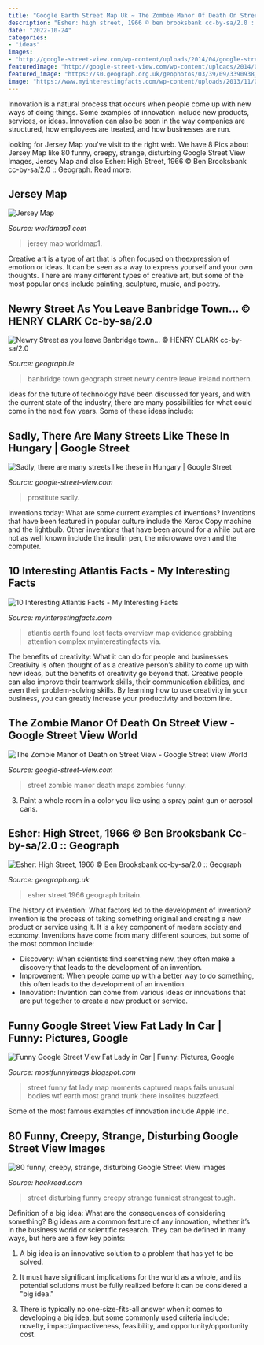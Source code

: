 ```yaml
---
title: "Google Earth Street Map Uk ~ The Zombie Manor Of Death On Street View"
description: "Esher: high street, 1966 © ben brooksbank cc-by-sa/2.0 :: geograph"
date: "2022-10-24"
categories:
- "ideas"
images:
- "http://google-street-view.com/wp-content/uploads/2014/04/google-street-view-zombies.jpg"
featuredImage: "http://google-street-view.com/wp-content/uploads/2014/04/google-street-view-zombies.jpg"
featured_image: "https://s0.geograph.org.uk/geophotos/03/39/09/3390938_521cce26.jpg"
image: "https://www.myinterestingfacts.com/wp-content/uploads/2013/11/Overview-of-Atlantis.jpg"
---
```



Innovation is a natural process that occurs when people come up with new ways of doing things. Some examples of innovation include new products, services, or ideas. Innovation can also be seen in the way companies are structured, how employees are treated, and how businesses are run.

	

		
looking for Jersey Map you've visit to the right web. We have 8 Pics about Jersey Map like 80 funny, creepy, strange, disturbing Google Street View Images, Jersey Map and also Esher: High Street, 1966 © Ben Brooksbank cc-by-sa/2.0 :: Geograph. Read more:
		
    
## Jersey Map

<img loading=lazy src="https://www.worldmap1.com/map/jersey/jersey_map.jpg" onerror="this.onerror=null;this.src='https://tse3.mm.bing.net/th?id=OIP.RKVljUHp4UfgYFgaUww2bwHaFF&amp;pid=15.1';" alt="Jersey Map">

_Source: worldmap1.com_

>jersey map worldmap1. 

	

Creative art is a type of art that is often focused on theexpression of emotion or ideas. It can be seen as a way to express yourself and your own thoughts. There are many different types of creative art, but some of the most popular ones include painting, sculpture, music, and poetry.

    
## Newry Street As You Leave Banbridge Town... © HENRY CLARK Cc-by-sa/2.0

<img loading=lazy src="http://s0.geograph.org.uk/geophotos/01/48/63/1486330_2e1dcaa3.jpg" onerror="this.onerror=null;this.src='https://tse4.mm.bing.net/th?id=OIP.3wsSGLNh51k5XuTkgid92QHaFj&amp;pid=15.1';" alt="Newry Street as you leave Banbridge town... © HENRY CLARK cc-by-sa/2.0">

_Source: geograph.ie_

>banbridge town geograph street newry centre leave ireland northern. 

	

Ideas for the future of technology have been discussed for years, and with the current state of the industry, there are many possibilities for what could come in the next few years. Some of these ideas include: 

    
## Sadly, There Are Many Streets Like These In Hungary | Google Street

<img loading=lazy src="http://google-street-view.com/wp-content/uploads/2013/04/google-street-view-hungary-prostitute.jpg" onerror="this.onerror=null;this.src='https://tse4.mm.bing.net/th?id=OIP.19LUdSYSzB12mhCuBQ83eQHaDi&amp;pid=15.1';" alt="Sadly, there are many streets like these in Hungary | Google Street">

_Source: google-street-view.com_

>prostitute sadly. 

	

Inventions today: What are some current examples of inventions?
Inventions that have been featured in popular culture include the Xerox Copy machine and the lightbulb. Other inventions that have been around for a while but are not as well known include the insulin pen, the microwave oven and the computer.

    
## 10 Interesting Atlantis Facts - My Interesting Facts

<img loading=lazy src="https://www.myinterestingfacts.com/wp-content/uploads/2013/11/Overview-of-Atlantis.jpg" onerror="this.onerror=null;this.src='https://tse4.mm.bing.net/th?id=OIP.tZMlaYJQBAVT0zcILaQhfAHaEY&amp;pid=15.1';" alt="10 Interesting Atlantis Facts - My Interesting Facts">

_Source: myinterestingfacts.com_

>atlantis earth found lost facts overview map evidence grabbing attention complex myinterestingfacts via. 

	

The benefits of creativity: What it can do for people and businesses
Creativity is often thought of as a creative person’s ability to come up with new ideas, but the benefits of creativity go beyond that. Creative people can also improve their teamwork skills, their communication abilities, and even their problem-solving skills. By learning how to use creativity in your business, you can greatly increase your productivity and bottom line.

    
## The Zombie Manor Of Death On Street View - Google Street View World

<img loading=lazy src="http://google-street-view.com/wp-content/uploads/2014/04/google-street-view-zombies.jpg" onerror="this.onerror=null;this.src='https://tse4.mm.bing.net/th?id=OIP.23x_aZYmb4FTp2H5DZkUwgHaDj&amp;pid=15.1';" alt="The Zombie Manor of Death on Street View - Google Street View World">

_Source: google-street-view.com_

>street zombie manor death maps zombies funny. 

	

3. Paint a whole room in a color you like using a spray paint gun or aerosol cans.

    
## Esher: High Street, 1966 © Ben Brooksbank Cc-by-sa/2.0 :: Geograph

<img loading=lazy src="https://s0.geograph.org.uk/geophotos/03/39/09/3390938_521cce26.jpg" onerror="this.onerror=null;this.src='https://tse4.mm.bing.net/th?id=OIP.pNbITVHCSWbOKy3julMU7AEsCh&amp;pid=15.1';" alt="Esher: High Street, 1966 © Ben Brooksbank cc-by-sa/2.0 :: Geograph">

_Source: geograph.org.uk_

>esher street 1966 geograph britain. 

	

The history of invention: What factors led to the development of invention?
Invention is the process of taking something original and creating a new product or service using it. It is a key component of modern society and economy. Inventions have come from many different sources, but some of the most common include: 
- Discovery: When scientists find something new, they often make a discovery that leads to the development of an invention. 
- Improvement: When people come up with a better way to do something, this often leads to the development of an invention. 
- Innovation: Invention can come from various ideas or innovations that are put together to create a new product or service.

    
## Funny Google Street View Fat Lady In Car | Funny: Pictures, Google

<img loading=lazy src="http://2.bp.blogspot.com/-nogNSDmIymc/TneFqlp72AI/AAAAAAAAAC8/6ypQnq3VOqY/s400/fat-lady-google-maps-street-view-556.jpg" onerror="this.onerror=null;this.src='https://tse3.mm.bing.net/th?id=OIP.8fK4uXZr5Ly_EQr5Dv9bqQHaGo&amp;pid=15.1';" alt="Funny Google Street View Fat Lady in Car | Funny: Pictures, Google">

_Source: mostfunnyimags.blogspot.com_

>street funny fat lady map moments captured maps fails unusual bodies wtf earth most grand trunk there insolites buzzfeed. 

	

Some of the most famous examples of innovation include Apple Inc.

    
## 80 Funny, Creepy, Strange, Disturbing Google Street View Images

<img loading=lazy src="https://www.hackread.com/wp-content/uploads/2015/05/80-funniest-creepiest-strangest-disturbing-google-street-view-images-7.jpg" onerror="this.onerror=null;this.src='https://tse3.mm.bing.net/th?id=OIP.L0kiVABSYxh0v12G6n1j7gHaEn&amp;pid=15.1';" alt="80 funny, creepy, strange, disturbing Google Street View Images">

_Source: hackread.com_

>street disturbing funny creepy strange funniest strangest tough. 

	

Definition of a big idea: What are the consequences of considering something?
Big ideas are a common feature of any innovation, whether it’s in the business world or scientific research. They can be defined in many ways, but here are a few key points:
1. A big idea is an innovative solution to a problem that has yet to be solved.

2. It must have significant implications for the world as a whole, and its potential solutions must be fully realized before it can be considered a "big idea."

3. There is typically no one-size-fits-all answer when it comes to developing a big idea, but some commonly used criteria include: novelty, impact/impactiveness, feasibility, and opportunity/opportunity cost. 

